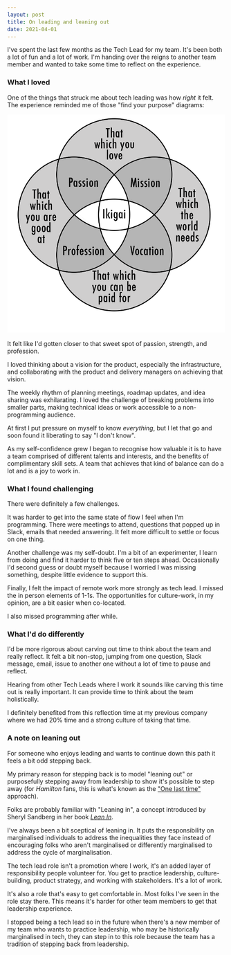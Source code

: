 ```yaml
---
layout: post
title: On leading and leaning out
date: 2021-04-01
---
```


I've spent the last few months as the Tech Lead for my team. It's been both a lot of fun and a lot of work. I'm handing over the reigns to another team member and wanted to take some time to reflect on the experience.

### What I loved

One of the things that struck me about tech leading was how _right_ it felt. The experience reminded me of those "find your purpose" diagrams:

![Purpose](/public/images/ikigai-diagram.png)

It felt like I'd gotten closer to that sweet spot of passion, strength, and profession. 

I loved thinking about a vision for the product, especially the infrastructure, and collaborating with the product and delivery managers on achieving that vision. 

The weekly rhythm of planning meetings, roadmap updates, and idea sharing was exhilarating. I loved the challenge of breaking problems into smaller parts, making technical ideas or work accessible to a non-programming audience.

At first I put pressure on myself to know _everything_, but I let that go and soon found it liberating to say "I don't know". 

As my self-confidence grew I began to recognise how valuable it is to have a team comprised of different talents and interests, and the benefits of complimentary skill sets. A team that achieves that kind of balance can do a lot and is a joy to work in.

### What I found challenging

There were definitely a few challenges. 

It was harder to get into the same state of flow I feel when I'm programming. There were meetings to attend, questions that popped up in Slack, emails that needed answering. It felt more difficult to settle or focus on one thing.

Another challenge was my self-doubt. I'm a bit of an experimenter, I learn from doing and find it harder to think five or ten steps ahead. Occasionally I'd second guess or doubt myself because I worried I was missing something, despite little evidence to support this.

Finally, I felt the impact of remote work more strongly as tech lead. I missed the in person elements of 1-1s. The opportunities for culture-work, in my opinion, are a bit easier when co-located.

I also missed programming after while.

### What I'd do differently

I'd be more rigorous about carving out time to think about the team and really reflect. It felt a bit non-stop, jumping from one question, Slack message, email, issue to another one without a lot of time to pause and reflect.

Hearing from other Tech Leads where I work it sounds like carving this time out is really important. It can provide time to think about the team holistically.

I definitely benefited from this reflection time at my previous company where we had 20% time and a strong culture of taking that time.

### A note on leaning out

For someone who enjoys leading and wants to continue down this path it feels a bit odd stepping back.

My primary reason for stepping back is to model "leaning out" or purposefully stepping away from leadership to show it's possible to step away (for _Hamilton_ fans, this is what's known as the ["One last time"](https://www.youtube.com/watch?v=pEqnXNsAFL8) approach). 

Folks are probably familiar with "Leaning in", a concept introduced by Sheryl Sandberg in her book [_Lean In_](https://en.wikipedia.org/wiki/Lean_In).

I've always been a bit sceptical of leaning in. It puts the responsibility on marginalised individuals to address the inequalities they face instead of encouraging folks who aren't marginalised or differently marginalised to address the cycle of marginalisation.

The tech lead role isn't a promotion where I work, it's an added layer of responsibility people volunteer for. You get to practice leadership, culture-building, product strategy, and working with stakeholders. It's a lot of work. 

It's also a role that's easy to get comfortable in. Most folks I've seen in the role stay there. This means it's harder for other team members to get that leadership experience.

I stopped being a tech lead so in the future when there's a new member of my team who wants to practice leadership, who may be historically marginalised in tech, they can step in to this role because the team has a tradition of stepping back from leadership.




